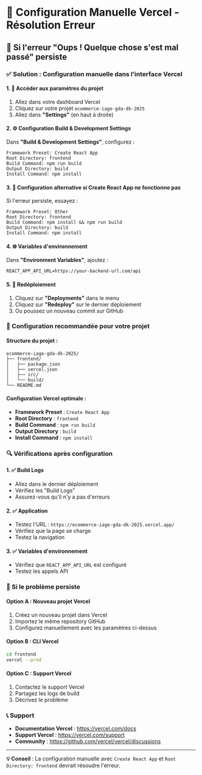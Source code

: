 # 🔧 Configuration Manuelle Vercel - Résolution Erreur

## 🚨 Si l'erreur "Oups ! Quelque chose s'est mal passé" persiste

### ✅ Solution : Configuration manuelle dans l'interface Vercel

#### 1. 🎯 Accéder aux paramètres du projet
1. Allez dans votre dashboard Vercel
2. Cliquez sur votre projet `ecommerce-iage-gda-dk-2025`
3. Allez dans **"Settings"** (en haut à droite)

#### 2. ⚙️ Configuration Build & Development Settings
Dans **"Build & Development Settings"**, configurez :

```
Framework Preset: Create React App
Root Directory: frontend
Build Command: npm run build
Output Directory: build
Install Command: npm install
```

#### 3. 🔧 Configuration alternative si Create React App ne fonctionne pas
Si l'erreur persiste, essayez :

```
Framework Preset: Other
Root Directory: frontend
Build Command: npm install && npm run build
Output Directory: build
Install Command: npm install
```

#### 4. 🌐 Variables d'environnement
Dans **"Environment Variables"**, ajoutez :

```
REACT_APP_API_URL=https://your-backend-url.com/api
```

#### 5. 🔄 Redéploiement
1. Cliquez sur **"Deployments"** dans le menu
2. Cliquez sur **"Redeploy"** sur le dernier déploiement
3. Ou poussez un nouveau commit sur GitHub

### 🎯 Configuration recommandée pour votre projet

#### Structure du projet :
```
ecommerce-iage-gda-dk-2025/
├── frontend/
│   ├── package.json
│   ├── vercel.json
│   ├── src/
│   └── build/
└── README.md
```

#### Configuration Vercel optimale :
- **Framework Preset** : `Create React App`
- **Root Directory** : `frontend`
- **Build Command** : `npm run build`
- **Output Directory** : `build`
- **Install Command** : `npm install`

### 🔍 Vérifications après configuration

#### 1. ✅ Build Logs
- Allez dans le dernier déploiement
- Vérifiez les "Build Logs"
- Assurez-vous qu'il n'y a pas d'erreurs

#### 2. ✅ Application
- Testez l'URL : `https://ecommerce-iage-gda-dk-2025.vercel.app/`
- Vérifiez que la page se charge
- Testez la navigation

#### 3. ✅ Variables d'environnement
- Vérifiez que `REACT_APP_API_URL` est configuré
- Testez les appels API

### 🐛 Si le problème persiste

#### Option A : Nouveau projet Vercel
1. Créez un nouveau projet dans Vercel
2. Importez le même repository GitHub
3. Configurez manuellement avec les paramètres ci-dessus

#### Option B : CLI Vercel
```bash
cd frontend
vercel --prod
```

#### Option C : Support Vercel
1. Contactez le support Vercel
2. Partagez les logs de build
3. Décrivez le problème

### 📞 Support

- **Documentation Vercel** : https://vercel.com/docs
- **Support Vercel** : https://vercel.com/support
- **Community** : https://github.com/vercel/vercel/discussions

---

**💡 Conseil** : La configuration manuelle avec `Create React App` et `Root Directory: frontend` devrait résoudre l'erreur. 